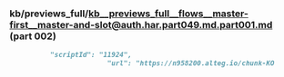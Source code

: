 ### kb/previews_full/kb__previews_full__flows__master-first__master-and-slot@auth.har.part049.md.part001.md (part 002)

```md
          "scriptId": "11924",
                        "url": "https://n958200.alteg.io/chunk-KO
```

```
